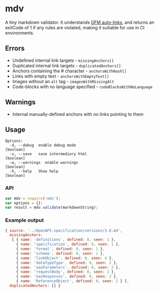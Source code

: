 # mdv

A tiny markdown validator. It understands [GFM auto-links](https://gist.github.com/asabaylus/3071099), and returns an exitCode of 1 if any rules are violated, making it suitable for use in CI environments.

## Errors

* Undefined internal link targets - `missingAnchors[]`
* Duplicated internal link targets - `duplicatedAnchors[]`
* Anchors containing the # character - `anchorsWithHash[]`
* Links with empty text - `anchorsWithEmptyText[]`
* Images without an `alt` tag - `imagesWithMissingAlt`
* Code-blocks with no language specified - `codeBlocksWithNoLanguage`

## Warnings

* Internal manually-defined anchors with no links pointing to them

## Usage

````
Options:
  -d, --debug  enable debug mode                                       [boolean]
  -s, --save   save intermediary html                                  [boolean]
  -w, --warnings  enable warnings                                      [boolean]
  -h, --help   Show help                                               [boolean]
````

### API

````javascript
var mdv = require('mdv');
var options = {};
var result = mdv.validate(markdownString);
````

### Example output

````javascript
{ source: '../OpenAPI-specification/versions/3.0.md',
  missingAnchors:
   [ { name: 'definitions', defined: 0, seen: 1 },
     { name: 'specification', defined: 0, seen: 1 },
     { name: 'format', defined: 0, seen: 1 },
     { name: 'schema', defined: 0, seen: 1 },
     { name: 'linkObject', defined: 0, seen: 4 },
     { name: 'dataTypeType', defined: 0, seen: 2 },
     { name: 'oasParameters', defined: 0, seen: 2 },
     { name: 'requestBody', defined: 0, seen: 1 },
     { name: 'oasResponses', defined: 0, seen: 2 },
     { name: 'ReferenceObject', defined: 0, seen: 1 } ],
  duplicatedAnchors: [] }
````

